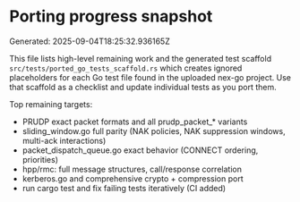 
# Porting progress snapshot
Generated: 2025-09-04T18:25:32.936165Z

This file lists high-level remaining work and the generated test scaffold `src/tests/ported_go_tests_scaffold.rs` which creates ignored
placeholders for each Go test file found in the uploaded nex-go project. Use that scaffold as a checklist and update individual tests as you port them.

Top remaining targets:
- PRUDP exact packet formats and all prudp_packet_* variants
- sliding_window.go full parity (NAK policies, NAK suppression windows, multi-ack interactions)
- packet_dispatch_queue.go exact behavior (CONNECT ordering, priorities)
- hpp/rmc: full message structures, call/response correlation
- kerberos.go and comprehensive crypto + compression port
- run cargo test and fix failing tests iteratively (CI added)


